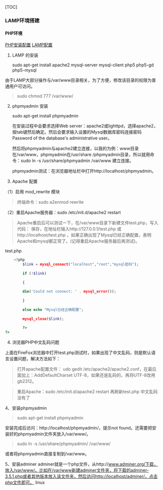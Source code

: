 [TOC]

### LAMP环境搭建

#### PHP环境

[PHP安装配置](http://dsec.pku.edu.cn/~lyj/Programming/configure_php.html)
[LAMP配置](http://www.linuxidc.com/Linux/2012-05/61079.htm)

1. LAMP 的安装

    sudo apt-get install apache2 mysql-server mysql-client php5 php5-gd php5-mysql

由于LAMP大部分操作与/var/www目录相关，为了方便，修改该目录的权限为普通用户可访问。

 >sudo chmod 777 /var/www/

2. phpmyadmin 安装

    sudo apt-get install phpmyadmin

    在安装过程中会要求选择Web server：apache2或lighttpd，选择apache2，按tab键然后确定。然后会要求输入设置的Mysql数据库密码连接密码 Password of the database's administrative user。

    然后将phpmyadmin与apache2建立连接，以我的为例：www目录在/var/www，phpmyadmin在/usr/share /phpmyadmin目录，所以就用命令：sudo ln -s /usr/share/phpmyadmin /var/www 建立连接。

    phpmyadmin测试：在浏览器地址栏中打开http://localhost/phpmyadmin。

3. Apache 配置

（1）启用 mod_rewrite 模块

   > 终端命令：sudo a2enmod rewrite

（2）重启Apache服务器：sudo /etc/init.d/apache2 restart

   > Apache重启后可以测试一下，在/var/www目录下新建文件test.php，写入代码： 保存，在地址栏输入http://127.0.0.1/test.php 或 http://localhost/test.php ，如果正确出现了Mysql已经正确配置，表明Apache和mysql都正常了。(记得重启Apache服务器后再测试)。

test.php
```php
    <?php
        $link = mysql_connect("localhost","root","mysql密码");
         
        if (!$link)
         
        {
         
        die('Could not connect: ' . mysql_error());
         
        }
         
        else echo "Mysql已经正确配置";
         
        mysql_close($link);
         
        ?>
?>
```
4. 浏览器PHP中文乱码问题

上面在FireFox浏览器中打开test.php测试时，如果出现了中文乱码，则是默认语言设置问题，解决方法如下：

>打开apache配置文件： udo gedit /etc/apache2/apache2.conf，在最后面加上：AddDefaultCharset UTF-8，如果还是乱码的，再将UTF-8改用gb2312。

>重启Apache：sudo /etc/init.d/apache2 restart 再刷新test.php 中文乱码没有了


4、安装phpmyadmin
>sudo apt-get install phpmyadmin

安装完成后访问：http://localhost/phpmyadmin/，提示not found。还需要把安装好的phpmyadmin文件夹放入/var/www/。

>sudo ln -s /usr/share/phpmyadmin/ /var/www/

或者将phpmyadmin直接复制到/var/www。 

5、安装adminer
adminer就是一个php文件，从http://www.adminer.org/下载，放入/var/www/。比如在/var/www新建adminer文件夹，将下载的adminer-3.5.1.php或者其他版本放入该文件夹，然后访问http://localhost/adminer/，点击php文件即可。
linux